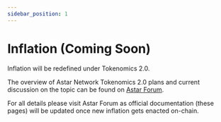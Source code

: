 ```yaml
---
sidebar_position: 1
---
```

# Inflation (Coming Soon)

Inflation will be redefined under Tokenomics 2.0.

The overview of Astar Network Tokenomics 2.0 plans and current discussion on the topic can be found on [Astar Forum](https://forum.astar.network/t/astar-tokenomics-2-0-a-dynamically-adjusted-inflation/4924).

For all details please visit Astar Forum as official documentation (these pages) will be updated once new inflation gets enacted on-chain.